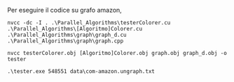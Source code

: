 Per eseguire il codice su grafo amazon,

`nvcc -dc -I . .\Parallel_Algorithms\testerColorer.cu .\Parallel_Algorithms\[Algoritmo]Colorer.cu .\Parallel_Algorithms\graph\graph_d.cu .\Parallel_Algorithms\graph\graph.cpp`

`nvcc testerColorer.obj [Algoritmo]Colorer.obj graph.obj graph_d.obj -o tester`

`.\tester.exe 548551 data\com-amazon.ungraph.txt`

